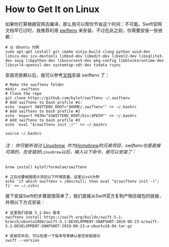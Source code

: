 # How to Get It on Linux

如果你打算根据官网去编译，那么我可以帮你节省这个时间：不可能。Swift官网文档早已过时，我推荐利用 [swiftenv](https://github.com/kylef/swiftenv) 来安装，不过在此之前，你需要安装一些依赖：

```shell script
# 以 Ubuntu 为例
sudo apt-get install git cmake ninja-build clang python uuid-dev libicu-dev icu-devtools libbsd-dev libedit-dev libxml2-dev libsqlite3-dev swig libpython-dev libncurses5-dev pkg-config libblocksruntime-dev libcurl4-openssl-dev systemtap-sdt-dev tzdata rsync
```
安装完依赖以后，就可以参考[文档](https://swiftenv.fuller.li/en/latest/installation.html)安装 swiftenv 了：

```shell script
# Make the swiftenv folder
mkdir .swiftenv
# Clone the repo
git clone https://github.com/kylef/swiftenv ~/.swiftenv
# Add swiftenv to bash profile #1:
echo 'export SWIFTENV_ROOT="$HOME/.swiftenv"' >> ~/.bashrc
# Add swiftenv to bash profile #2
echo 'export PATH="$SWIFTENV_ROOT/bin:$PATH"' >> ~/.bashrc
# Add swiftenv to bash profile #3
echo 'eval "$(swiftenv init -)"' >> ~/.bashrc

source ~/.bashrc
``` 

###### 注： 你可能听说过 [Linuxbrew](https://docs.brew.sh/Homebrew-on-Linux), 作为[Homebrew](https://brew.sh/)的兄弟项目，swiftenv也是直接可用的，在安装好`Linuxbrew`以后，输入以下命令，就可以安装了：
```shell script
brew install kylef/formulae/swiftenv

# 之后也要根据提示添加以下环境变量，这里以zsh为例
echo 'if which swiftenv > /dev/null; then eval "$(swiftenv init -)"; fi' >> ~/.zshrc
```

接下安装Swift的步骤就很简单了，我们直接从Swift官方复制产物压缩包的链接，并用以下方式安装：

```shell script
# 这里我们安装 5.1-Dev 版本
swiftenv install https://swift.org/builds/swift-5.1-branch/ubuntu1804/swift-5.1-DEVELOPMENT-SNAPSHOT-2019-08-23-a/swift-5.1-DEVELOPMENT-SNAPSHOT-2019-08-23-a-ubuntu18.04.tar.gz

# 安装完毕后，可以检查一下版本号来确认是否安装成功
swift --version
```